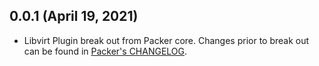 ## 0.0.1 (April 19, 2021)

* Libvirt Plugin break out from Packer core. Changes prior to break out can be found in [Packer's CHANGELOG](https://github.com/hashicorp/packer/blob/master/CHANGELOG.md).
